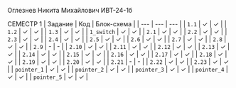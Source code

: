 Оглезнев Никита Михайлович ИВТ-24-1б

СЕМЕСТР 1
| Задание | Код | Блок-схема |
| --- | --- | --- |
| `1.1` | ✓  | ✓ |
| `1.2` | ✓  | ✓ |
| `1.3` | ✓  | ✓ |
| `1_switch` | ✓  | ✓ |
| `2.1` | ✓  | ✓ |
| `2.2` | ✓  | ✓ |
| `2.3` | ✓  | ✓ |
| `2.4` | ✓  | ✓ |
| `2.5` | ✓  | ✓ |
| `2.6` | ✓  | ✓ |
| `2.7` | ✓  | ✓ |
| `2.8` | ✓  | ✓ |
| `2.9` | -  | - |
| `2.10` | ✓  | ✓ |
| `2.11` | ✓  | ✓ |
| `2.12` | ✓  | ✓ |
| `2.13` | ✓  | ✓ |
| `2.14` | ✓  | ✓ |
| `2.15` | ✓  | ✓ |
| `2.16` | ✓  | ✓ |
| `2.17` | ✓  | ✓ |
| `2.18` | ✓  | ✓ |
| `2.19` | ✓  | ✓ |
| `2.20` | ✓  | ✓ |
| `2.21` | -  | - |
| `2.22` | ✓  | ✓ |
| `2.23` | ✓  | ✓ |
| `pointer_1` | ✓  | ✓ |
| `pointer_2` | ✓  | ✓ |
| `pointer_3` | ✓  | ✓ |
| `pointer_4` | ✓  | ✓ |
| `pointer_5` | ✓  | ✓ |
